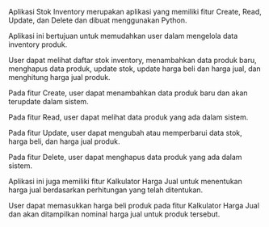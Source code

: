 Aplikasi Stok Inventory merupakan aplikasi yang memiliki fitur Create, Read, Update, dan Delete dan dibuat menggunakan Python.

Aplikasi ini bertujuan untuk memudahkan user dalam mengelola data inventory produk.

User dapat melihat daftar stok inventory,  menambahkan data produk baru, menghapus data produk, update stok, update harga beli dan harga jual, dan menghitung harga jual produk.

Pada fitur Create, user dapat menambahkan data produk baru dan akan terupdate dalam sistem.

Pada fitur Read, user dapat melihat data produk yang ada dalam sistem.

Pada fitur Update, user dapat mengubah atau memperbarui data stok, harga beli, dan harga jual produk.

Pada fitur Delete, user dapat menghapus data produk yang ada dalam sistem.

Aplikasi ini juga memiliki fitur Kalkulator Harga Jual untuk menentukan harga jual berdasarkan perhitungan yang telah ditentukan.

User dapat memasukkan harga beli produk pada fitur Kalkulator Harga Jual dan akan ditampilkan nominal harga jual untuk produk tersebut.
